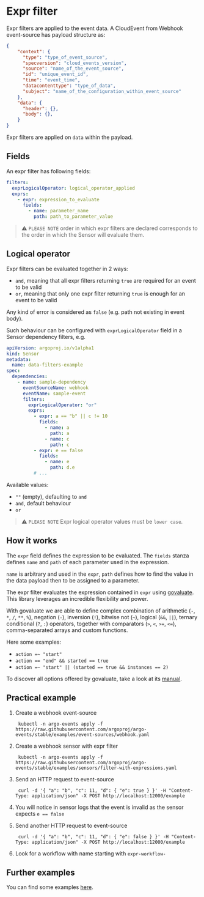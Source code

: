 
# Expr filter

Expr filters are applied to the event data. A CloudEvent from Webhook event-source has payload structure as:

```json
{
    "context": {
      "type": "type_of_event_source",
      "specversion": "cloud_events_version",
      "source": "name_of_the_event_source",
      "id": "unique_event_id",
      "time": "event_time",
      "datacontenttype": "type_of_data",
      "subject": "name_of_the_configuration_within_event_source"
    },
    "data": {
      "header": {},
      "body": {},
    }
}
```

Expr filters are applied on `data` within the payload.

## Fields

An expr filter has following fields:

```yaml
filters:
  exprLogicalOperator: logical_operator_applied
  exprs:
    - expr: expression_to_evaluate
      fields:
        - name: parameter_name
          path: path_to_parameter_value
```

> ⚠️ `PLEASE NOTE` order in which expr filters are declared corresponds to the order in which the Sensor will evaluate them.

## Logical operator

Expr filters can be evaluated together in 2 ways:

- `and`, meaning that all expr filters returning `true` are required for an event to be valid
- `or`, meaning that only one expr filter returning `true` is enough for an event to be valid

Any kind of error is considered as `false` (e.g. path not existing in event body).

Such behaviour can be configured with `exprLogicalOperator` field in a Sensor dependency filters, e.g.

```yaml
apiVersion: argoproj.io/v1alpha1
kind: Sensor
metadata:
  name: data-filters-example
spec:
  dependencies:
    - name: sample-dependency
      eventSourceName: webhook
      eventName: sample-event
      filters:
        exprLogicalOperator: "or"
        exprs:
          - expr: a == "b" || c != 10
            fields:
              - name: a
                path: a
              - name: c
                path: c
          - expr: e == false
            fields:
              - name: e
                path: d.e
          # ...
```

Available values:

- `""` (empty), defaulting to `and`
- `and`, default behaviour
- `or`

> ⚠️ `PLEASE NOTE` Expr logical operator values must be `lower case`.

## How it works

The `expr` field defines the expression to be evaluated. The `fields` stanza defines `name` and `path` of each parameter used in the expression.

`name` is arbitrary and used in the `expr`, `path` defines how to find the value in the data payload then to be assigned to a parameter.

The expr filter evaluates the expression contained in `expr` using [govaluate](https://github.com/Knetic/govaluate). This library leverages an incredible flexibility and power.

With govaluate we are able to define complex combination of arithmetic (`-`, `*`, `/`, `**`, `%`), negation (`-`), inversion (`!`), bitwise not (`~`), logical (`&&`, `||`), ternary conditional (`?`, `:`) operators,
together with comparators (`>`, `<`, `>=`, `<=`), comma-separated arrays and custom functions.

Here some examples:

- `action =~ "start"`
- `action == "end" && started == true`
- `action =~ "start" || (started == true && instances == 2)`

To discover all options offered by govaluate, take a look at its [manual](https://github.com/Knetic/govaluate/blob/master/MANUAL.md).

## Practical example

1. Create a webhook event-source

        kubectl -n argo-events apply -f https://raw.githubusercontent.com/argoproj/argo-events/stable/examples/event-sources/webhook.yaml

1. Create a webhook sensor with expr filter

        kubectl -n argo-events apply -f https://raw.githubusercontent.com/argoproj/argo-events/stable/examples/sensors/filter-with-expressions.yaml

1. Send an HTTP request to event-source

        curl -d '{ "a": "b", "c": 11, "d": { "e": true } }' -H "Content-Type: application/json" -X POST http://localhost:12000/example

1. You will notice in sensor logs that the event is invalid as the sensor expects `e == false`

1. Send another HTTP request to event-source

        curl -d '{ "a": "b", "c": 11, "d": { "e": false } }' -H "Content-Type: application/json" -X POST http://localhost:12000/example

1. Look for a workflow with name starting with `expr-workflow-`

## Further examples

You can find some examples [here](https://github.com/argoproj/argo-events/tree/master/examples/sensors).
